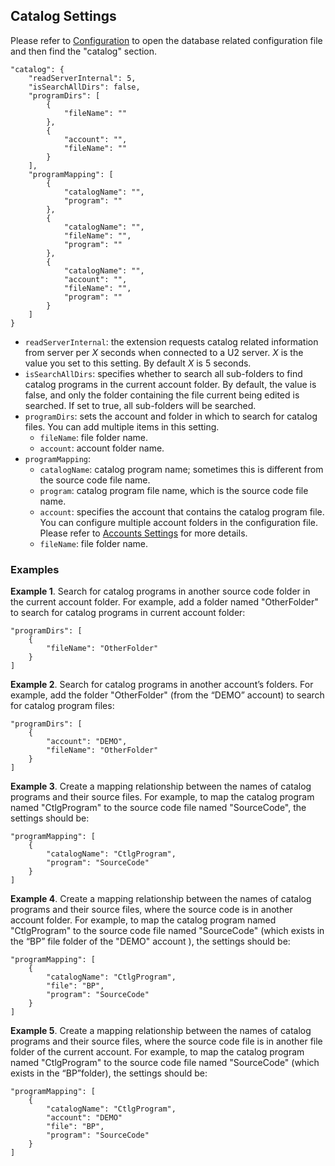 ## Catalog Settings

Please refer to [Configuration](Configuration.md) to open the database related configuration file and then find the "catalog" section.

```
"catalog": {
    "readServerInternal": 5, 
    "isSearchAllDirs": false,
    "programDirs": [
        {
            "fileName": ""
        },
        {
            "account": "",
            "fileName": ""
        }
    ],
    "programMapping": [
        {
            "catalogName": "",
            "program": ""
        },
        {
            "catalogName": "",
            "fileName": "",
            "program": ""
        },
        {
            "catalogName": "",
            "account": "",
            "fileName": "",
            "program": ""
        }
    ]
}
```

- `readServerInternal`: the extension requests catalog related information from server per *X* seconds when connected to a U2 server. *X* is the value you set to this setting. By default *X* is 5 seconds. 
- `isSearchAllDirs`: specifies whether to search all sub-folders to find catalog programs in the current account folder. By default, the value is false, and only the folder containing the file current being edited is searched. If set to true, all sub-folders will be searched.
- `programDirs`: sets the account and folder in which to search for catalog files. You can add multiple items in this setting.
    - `fileName`: file folder name. 
    - `account`: account folder name.
- `programMapping`:
    - `catalogName`: catalog program name; sometimes this is different from the source code file name.
    - `program`: catalog program file name, which is the source code file name.
    - `account`: specifies the account that contains the catalog program file. You can configure multiple account folders in the configuration file. Please refer to [Accounts Settings](Accounts.md) for more details.
    - `fileName`: file folder name.

### Examples

**Example 1**. Search for catalog programs in another source code folder in the current account folder. For example, add a folder named "OtherFolder" to search for catalog programs in current account folder:

    "programDirs": [
        {
            "fileName": "OtherFolder"
        }
    ]

**Example 2**. Search for catalog programs in another account’s folders. For example, add the folder "OtherFolder" (from the “DEMO” account) to search for catalog program files:

    "programDirs": [
        {
            "account": "DEMO",
            "fileName": "OtherFolder"
        }
    ]

**Example 3**. Create a mapping relationship between the names of catalog programs and their source files. For example, to map the catalog program named "CtlgProgram" to the source code file named "SourceCode", the settings should be:

    "programMapping": [
        {
            "catalogName": "CtlgProgram",
            "program": "SourceCode"
        }
    ]

**Example 4**. Create a mapping relationship between the names of catalog programs and their source files, where the source code is in another account folder. For example, to map the catalog program named "CtlgProgram" to the source code file named "SourceCode" (which exists in the “BP” file folder of the "DEMO" account ), the settings should be:

```
"programMapping": [
    {
        "catalogName": "CtlgProgram",
        "file": "BP", 
        "program": "SourceCode"
    }
]
```

**Example 5**. Create a mapping relationship between the names of catalog programs and their source files, where the source code file is in another file folder of the current account. For example, to map the catalog program named "CtlgProgram" to the source code file named "SourceCode" (which exists in the “BP”folder), the settings should be:

```
"programMapping": [
    {
        "catalogName": "CtlgProgram",
        "account": "DEMO"
        "file": "BP", 
        "program": "SourceCode"
    }
]
```

